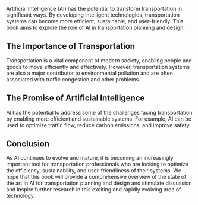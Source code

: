 
Artificial Intelligence (AI) has the potential to transform transportation in significant ways. By developing intelligent technologies, transportation systems can become more efficient, sustainable, and user-friendly. This book aims to explore the role of AI in transportation planning and design.

The Importance of Transportation
--------------------------------

Transportation is a vital component of modern society, enabling people and goods to move efficiently and effectively. However, transportation systems are also a major contributor to environmental pollution and are often associated with traffic congestion and other problems.

The Promise of Artificial Intelligence
--------------------------------------

AI has the potential to address some of the challenges facing transportation by enabling more efficient and sustainable systems. For example, AI can be used to optimize traffic flow, reduce carbon emissions, and improve safety.

Conclusion
----------

As AI continues to evolve and mature, it is becoming an increasingly important tool for transportation professionals who are looking to optimize the efficiency, sustainability, and user-friendliness of their systems. We hope that this book will provide a comprehensive overview of the state of the art in AI for transportation planning and design and stimulate discussion and inspire further research in this exciting and rapidly evolving area of technology.
